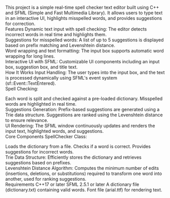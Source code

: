 This project is a simple real-time spell checker text editor built using C++ and SFML (Simple and Fast Multimedia Library). It allows users to type text in an interactive UI, highlights misspelled words, and provides suggestions for correction.
<br>
Features
Dynamic text input with spell checking:
The editor detects incorrect words in real time and highlights them.
<br>
Suggestions for misspelled words:
A list of up to 5 suggestions is displayed based on prefix matching and Levenshtein distance.
<br>
Word wrapping and text formatting:
The input box supports automatic word wrapping for long lines.
<br>
Interactive UI with SFML:
Customizable UI components including an input box, suggestion box, and title text.
<br>
How It Works
Input Handling:
The user types into the input box, and the text is processed dynamically using SFML's event system (sf::Event::TextEntered).
<br>
Spell Checking:

Each word is split and checked against a pre-loaded dictionary.
Misspelled words are highlighted in real time.
<br>
Suggestions Generation:
Prefix-based suggestions are generated using a Trie data structure.
Suggestions are ranked using the Levenshtein distance to ensure relevance.
<br>
UI Rendering:
The SFML window continuously updates and renders the input text, highlighted words, and suggestions.
<br>
Core Components
SpellChecker Class:

Loads the dictionary from a file.
Checks if a word is correct.
Provides suggestions for incorrect words.
<br>
Trie Data Structure:
Efficiently stores the dictionary and retrieves suggestions based on prefixes.
<br>
Levenshtein Distance Algorithm:
Computes the minimum number of edits (insertions, deletions, or substitutions) required to transform one word into another, used for ranking suggestions.
<br>
Requirements
C++17 or later
SFML 2.5.1 or later
A dictionary file (dictionary.txt) containing valid words.
Font file (arial.ttf) for rendering text.
